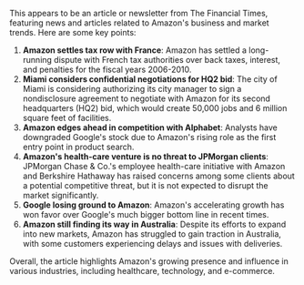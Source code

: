 This appears to be an article or newsletter from The Financial Times, featuring news and articles related to Amazon's business and market trends. Here are some key points:

1. **Amazon settles tax row with France**: Amazon has settled a long-running dispute with French tax authorities over back taxes, interest, and penalties for the fiscal years 2006-2010.
2. **Miami considers confidential negotiations for HQ2 bid**: The city of Miami is considering authorizing its city manager to sign a nondisclosure agreement to negotiate with Amazon for its second headquarters (HQ2) bid, which would create 50,000 jobs and 6 million square feet of facilities.
3. **Amazon edges ahead in competition with Alphabet**: Analysts have downgraded Google's stock due to Amazon's rising role as the first entry point in product search.
4. **Amazon's health-care venture is no threat to JPMorgan clients**: JPMorgan Chase & Co.'s employee health-care initiative with Amazon and Berkshire Hathaway has raised concerns among some clients about a potential competitive threat, but it is not expected to disrupt the market significantly.
5. **Google losing ground to Amazon**: Amazon's accelerating growth has won favor over Google's much bigger bottom line in recent times.
6. **Amazon still finding its way in Australia**: Despite its efforts to expand into new markets, Amazon has struggled to gain traction in Australia, with some customers experiencing delays and issues with deliveries.

Overall, the article highlights Amazon's growing presence and influence in various industries, including healthcare, technology, and e-commerce.